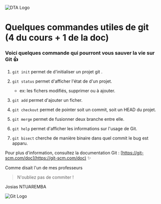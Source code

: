 ![DTA Logo](https://pbs.twimg.com/profile_images/641269147918331904/fI42CQcd_400x400.png)</div>
# Quelques commandes utiles de git (4 du cours + 1 de la doc)

### Voici quelques commande qui pourront vous sauver la vie sur Git :+1:

1. ```git init``` permet de d'initialiser un projet git .
2. ```git status``` permet d'afficher l'état de d'un projet.
	* ex: les fichers modifiés, supprimer ou à ajouter.
3. ```git add``` permet d'ajouter un ficher.
4. ```git checkout``` permet de pointer soit un commit, soit un HEAD du 
projet.
5. ```git merge``` permet de fusionner deux branche entre elle.

6. ```git help``` permet d'afficher les informations sur l'usage de Git.
7. ```git bisect``` cherche de manière binaire dans quel commit le bug 
est apparu.

Pour plus d'information, consultez la documentation Git : [https://git-scm.com/doc](https://git-scm.com/doc) :sparkles:

Comme disait l'un de mes professeurs
>N'oubliez pas de commiter !

Josias NTUAREMBA 

![Git Logo](https://dynamicimagesfr-v2b.netdna-ssl.com/product_class_external_product/git_icon_128.png)
